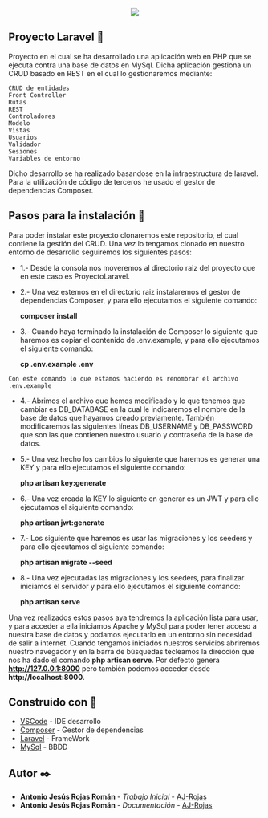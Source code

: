 <p align="center"><img src="https://laravel.com/assets/img/components/logo-laravel.svg"></p>

## Proyecto Laravel 🚀

Proyecto en el cual se ha desarrollado una aplicación web en PHP que se ejecuta contra una base de datos en MySql. Dicha aplicación gestiona un CRUD basado en REST en el cual lo gestionaremos mediante:

    CRUD de entidades
    Front Controller
    Rutas
    REST
    Controladores
    Modelo
    Vistas
    Usuarios
    Validador
    Sesiones
    Variables de entorno

Dicho desarrollo se ha realizado basandose en la infraestructura de laravel. Para la utilización de código de terceros he usado el gestor de dependencias Composer.

## Pasos para la instalación 🔧

Para poder instalar este proyecto clonaremos este repositorio, el cual contiene la gestión del CRUD. Una vez lo tengamos clonado en nuestro entorno de desarrollo seguiremos los siguientes pasos:

   - 1.- Desde la consola nos moveremos al directorio raiz del proyecto que en este caso es ProyectoLaravel.

   - 2.- Una vez estemos en el directorio raiz instalaremos el gestor de dependencias Composer, y para ello ejecutamos el siguiente comando:

        **composer install**

   - 3.- Cuando haya terminado la instalación de Composer lo siguiente que haremos es copiar el contenido de .env.example, y para ello ejecutamos el siguiente      comando:

        **cp .env.example .env**

    Con este comando lo que estamos haciendo es renombrar el archivo .env.example

   - 4.- Abrimos el archivo que hemos modificado y lo que tenemos que cambiar es DB_DATABASE en la cual le indicaremos el nombre de la base de datos que hayamos creado previamente. También modificaremos las siguientes líneas DB_USERNAME y DB_PASSWORD que son las que contienen nuestro usuario y contraseña de la base de datos.

   - 5.- Una vez hecho los cambios lo siguiente que haremos es generar una KEY y para ello ejecutamos el siguiente comando:

        **php artisan key:generate**

   - 6.- Una vez creada la KEY lo siguiente en generar es un JWT y para ello ejecutamos el siguiente comando:

        **php artisan jwt:generate**
    
   - 7.- Los siguiente que haremos es usar las migraciones y los seeders y para ello ejecutamos el siguiente comando:

        **php artisan migrate --seed**
    
   - 8.- Una vez ejecutadas las migraciones y los seeders, para finalizar iniciamos el servidor y para ello ejecutamos el siguiente comando:

        **php artisan serve**

Una vez realizados estos pasos aya tendremos la aplicación lista para usar, y para acceder a ella iniciamos Apache y MySql para poder tener acceso a nuestra base de datos y podamos ejecutarlo en un entorno sin necesidad de salir a internet. Cuando tengamos iniciados nuestros servicios abriremos nuestro navegador y en la barra de búsquedas tecleamos la dirección que nos ha dado el comando **php artisan serve**. Por defecto genera **http://127.0.0.1:8000** pero también podemos acceder desde **http://localhost:8000**.

## Construido con :hammer:

* [VSCode](https://code.visualstudio.com/docs) - IDE desarrollo
* [Composer](https://getcomposer.org/doc/) - Gestor de dependencias
* [Laravel](https://laravel.com/docs/6.x) - FrameWork
* [MySql](https://dev.mysql.com/doc/) - BBDD

## Autor ✒️

* **Antonio Jesús Rojas Román** - *Trabajo Inicial* - [AJ-Rojas](https://github.com/AJ-Rojas)
* **Antonio Jesús Rojas Román** - *Documentación* - [AJ-Rojas](https://github.com/AJ-Rojas)
